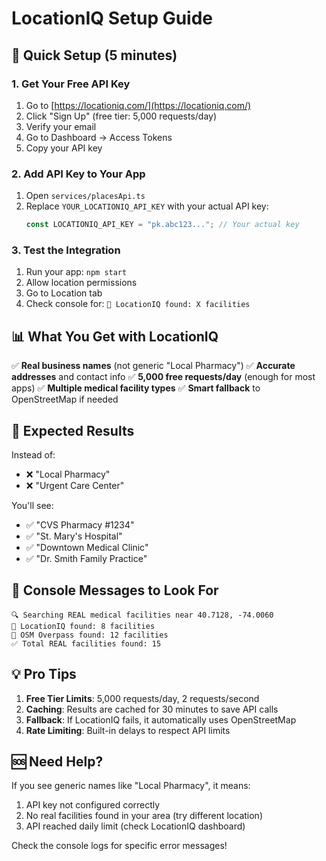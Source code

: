 # LocationIQ Setup Guide

## 🚀 Quick Setup (5 minutes)

### 1. Get Your Free API Key

1. Go to [https://locationiq.com/](https://locationiq.com/)
2. Click "Sign Up" (free tier: 5,000 requests/day)
3. Verify your email
4. Go to Dashboard → Access Tokens
5. Copy your API key

### 2. Add API Key to Your App

1. Open `services/placesApi.ts`
2. Replace `YOUR_LOCATIONIQ_API_KEY` with your actual API key:
   ```typescript
   const LOCATIONIQ_API_KEY = "pk.abc123..."; // Your actual key
   ```

### 3. Test the Integration

1. Run your app: `npm start`
2. Allow location permissions
3. Go to Location tab
4. Check console for: `📍 LocationIQ found: X facilities`

## 📊 What You Get with LocationIQ

✅ **Real business names** (not generic "Local Pharmacy")
✅ **Accurate addresses** and contact info
✅ **5,000 free requests/day** (enough for most apps)
✅ **Multiple medical facility types**
✅ **Smart fallback** to OpenStreetMap if needed

## 🎯 Expected Results

Instead of:

- ❌ "Local Pharmacy"
- ❌ "Urgent Care Center"

You'll see:

- ✅ "CVS Pharmacy #1234"
- ✅ "St. Mary's Hospital"
- ✅ "Downtown Medical Clinic"
- ✅ "Dr. Smith Family Practice"

## 🔧 Console Messages to Look For

```
🔍 Searching REAL medical facilities near 40.7128, -74.0060
📍 LocationIQ found: 8 facilities
📍 OSM Overpass found: 12 facilities
✅ Total REAL facilities found: 15
```

## 💡 Pro Tips

1. **Free Tier Limits**: 5,000 requests/day, 2 requests/second
2. **Caching**: Results are cached for 30 minutes to save API calls
3. **Fallback**: If LocationIQ fails, it automatically uses OpenStreetMap
4. **Rate Limiting**: Built-in delays to respect API limits

## 🆘 Need Help?

If you see generic names like "Local Pharmacy", it means:

1. API key not configured correctly
2. No real facilities found in your area (try different location)
3. API reached daily limit (check LocationIQ dashboard)

Check the console logs for specific error messages!
